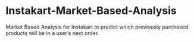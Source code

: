 # Instakart-Market-Based-Analysis
Market Based Analysis for Instakart to predict which previously purchased products will be in a user’s next order.
